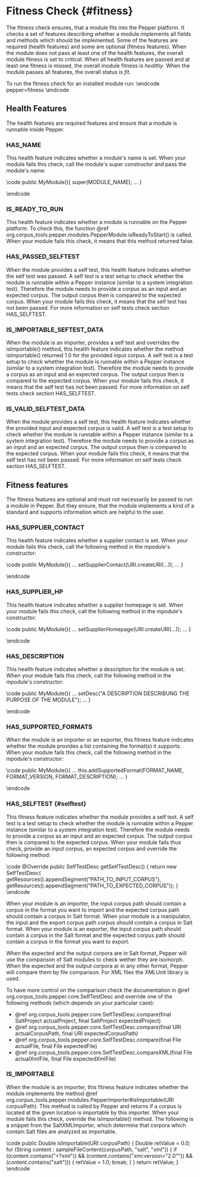 # Fitness Check {#fitness}

The fitness check ensures, that a module fits into the Pepper platform. It checks a set of features describing whether a module implements all fields and methods which should be implemented. Some of the features are required (health features) and some are optional (fitness features). When the module does not pass at least one of the health features, the overall module fitness is set to *critical*. When all health features are passed and at least one fitness is missed, the overall module fitness is *healthy*. When the module passes all features, the overall status is *fit*.

To run the fitness check for an installed module run:
\endcode
pepper>fitness
\endcode 

## Health Features

The health features are required features and ensure that a module is runnable inside Pepper.

### HAS_NAME

This health feature indicates whether a module's name is set. 
When your module fails this check, call the module's super constructor and pass the module's name:

\code
public MyModule(){
	super(MODULE_NAME);
	...
}

\endcode

### IS_READY_TO_RUN

This health feature indicates whether a module is runnable on the Pepper platform. 
To check this, the function @ref org.corpus_tools.pepper.modules.PepperModule.isReadyToStart() is called.
When your module fails this check, it means that this method returned false.

### HAS_PASSED_SELFTEST

When the module provides a self test, this health feature indicates whether the self test was passed. A self test is a test setup to check whether the module is runnable within a Pepper instance (similar to a system integration test). Therefore the module needs to provide a corpus as an input and an expected corpus. The output corpus then is compared to the expected corpus.
When your module fails this check, it means that the self test has not been passed.
For more information on self tests check section HAS_SELFTEST.  
		
### IS_IMPORTABLE_SEFTEST_DATA		
		
When the module is an importer, provides a self test and overrides the isImportable() method, this health feature indicates whether the method isImportable() returned 1.0 for the provided input corpus. A self test is a test setup to check whether the module is runnable within a Pepper instance (similar to a system integration test). Therefore the module needs to provide a corpus as an input and an expected corpus. The output corpus then is compared to the expected corpus.
When your module fails this check, it means that the self test has not been passed.
For more information on self tests check section HAS_SELFTEST.
		
### IS_VALID_SELFTEST_DATA		
		
When the module provides a self test, this health feature indicates whether the provided input and expected corpus is valid. A self test is a test setup to check whether the module is runnable within a Pepper instance (similar to a system integration test). Therefore the module needs to provide a corpus as an input and an expected corpus. The output corpus then is compared to the expected corpus.
When your module fails this check, it means that the self test has not been passed.
For more information on self tests check section HAS_SELFTEST.		

## Fitness features

The fitness features are optional and must not necessarily be passed to run a module in Pepper. But they ensure, that the module implements a kind of a standard and supports information which are helpful to the user.

### HAS_SUPPLIER_CONTACT

This health feature indicates whether a  supplier contact is set. 
When your module fails this check, call the following method in the mpodule's constructor:

\code
public MyModule(){
	...
	setSupplierContact(URI.createURI(...));
	...
}

\endcode

### HAS_SUPPLIER_HP

This health feature indicates whether a supplier homepage is set. 
When your module fails this check, call the following method in the mpodule's constructor:

\code
public MyModule(){
	...
	setSupplierHomepage(URI.createURI(...));
	...
}

\endcode

### HAS_DESCRIPTION

This health feature indicates whether a description for the module is set. 
When your module fails this check, call the following method in the mpodule's constructor:

\code
public MyModule(){
	...
	setDesc("A DESCRIPTION DESCRIBUNG THE PURPOSE OF THE MODULE");
	...
}

\endcode

### HAS_SUPPORTED_FORMATS

When the module is an importer or an exporter, this fitness feature indicates whether the module provides a list containing the format(s) it supports. 
When your module fails this check, call the following method in the mpodule's constructor:

\code
public MyModule(){
	...
	this.addSupportedFormat(FORMAT_NAME, FORMAT_VERSION, FORMAT_DESCRIPTION);
	...
}

\endcode
 
### HAS_SELFTEST {#selftest}

This fitness feature indicates whether the module provides a self test. A self test is a test setup to check whether the module is runnable within a Pepper instance (similar to a system integration test). Therefore the module needs to provide a corpus as an input and an expected corpus. The output corpus then is compared to the expected corpus.
When your module fails thus check, provide an input corpus, an expected corpus and override the following method:

\code
@Override
public SelfTestDesc getSelfTestDesc() {
	return new SelfTestDesc(
			getResources().appendSegment("PATH_TO_INPUT_CORPUS"),
			getResources().appendSegment("PATH_TO_EXPECTED_CORPUS"));
}
\endcode

When your module is an importer, the input corpus path should contain a corpus in the format you want to import and the expected corpus path should contain a corpus in Salt format.
When your module is a manipulator, the input and the export corpus path corpus should contain a corpus in Salt format.
When your module is an exporter, the input corpus path should contain a corpus in the Salt format and the expected corpus path should contain a corpus in the format you want to export.

When the expected and the output corpora are in Salt format, Pepper will use the comparison of Salt modules to check wether they are isomorph. 
When the expected and the output corpora ar in any other format, Pepper will compare them by file comparison. For XML files the XMLUnit library is used.

To have more control on the comparison check the documentation in @ref org.corpus_tools.pepper.core.SelfTestDesc and override one of the following methods (which depends on your particular case):

* @ref org.corpus_tools.pepper.core.SelfTestDesc.compare(final SaltProject actualProject, final SaltProject expectedProject)
* @ref org.corpus_tools.pepper.core.SelfTestDesc.compare(final URI actualCorpusPath, final URI expectedCorpusPath)
* @ref org.corpus_tools.pepper.core.SelfTestDesc.compare(final File actualFile, final File expectedFile)
* @ref org.corpus_tools.pepper.core.SelfTestDesc.compareXML(final File actualXmlFile, final File expectedXmlFile) 		

### IS_IMPORTABLE

When the module is an importer, this fitness feature indicates whether the module implements the method @ref org.corpus_tools.pepper.modules.PepperImporter#isImportable(URI corpusPath). This method is called by Pepper and returns if a corpus is located at the given location is importable by this importer.
When your module fails this check, override the isImportable() method. The following is a snippet from the SaltXMLImporter, which determine that corpora which contain Salt files are analyzed as importable. 

\code
public Double isImportable(URI corpusPath) {
	Double retValue = 0.0;
	for (String content : sampleFileContent(corpusPath, "salt", "xml")) {
		if ((content.contains("<?xml")) && (content.contains("xmi:version=\"2.0\""))
				&& (content.contains("salt"))) {
			retValue = 1.0;
			break;
		}
	}
	return retValue;
}
\endcode
